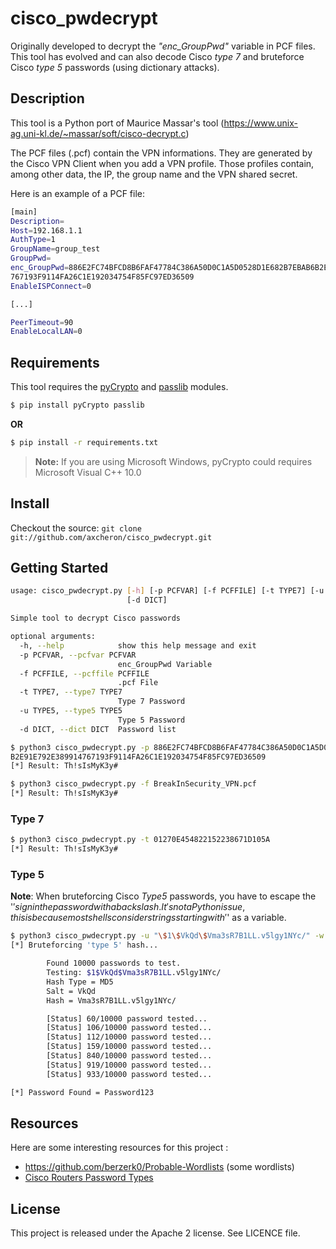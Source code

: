 cisco_pwdecrypt
===============

Originally developed to decrypt the *"enc_GroupPwd"* variable in PCF files. This tool has evolved and can also decode Cisco *type 7* and bruteforce Cisco *type 5* passwords (using dictionary attacks).

## Description

This tool is a Python port of Maurice Massar's tool (https://www.unix-ag.uni-kl.de/~massar/soft/cisco-decrypt.c)

The PCF files (.pcf) contain the VPN informations. They are generated by the Cisco VPN Client when you add a VPN profile.
Those profiles contain, among other data, the IP, the group name and the VPN shared secret.

Here is an example of a PCF file:

```bash
[main]
Description=
Host=192.168.1.1
AuthType=1
GroupName=group_test
GroupPwd=
enc_GroupPwd=886E2FC74BFCD8B6FAF47784C386A50D0C1A5D0528D1E682B7EBAB6B2E91E792E389914
767193F9114FA26C1E192034754F85FC97ED36509
EnableISPConnect=0

[...]

PeerTimeout=90
EnableLocalLAN=0
```

## Requirements

This tool requires the [pyCrypto](https://www.dlitz.net/software/pycrypto/) and [passlib](https://bitbucket.org/ecollins/passlib/wiki/Home) modules.

```bash
$ pip install pyCrypto passlib
```
**OR**
```bash
$ pip install -r requirements.txt
```

> **Note:** If you are using Microsoft Windows, pyCrypto could requires Microsoft Visual C++ 10.0

## Install

Checkout the source: `git clone git://github.com/axcheron/cisco_pwdecrypt.git`

## Getting Started

```bash
usage: cisco_pwdecrypt.py [-h] [-p PCFVAR] [-f PCFFILE] [-t TYPE7] [-u TYPE5]
                          [-d DICT]

Simple tool to decrypt Cisco passwords

optional arguments:
  -h, --help            show this help message and exit
  -p PCFVAR, --pcfvar PCFVAR
                        enc_GroupPwd Variable
  -f PCFFILE, --pcffile PCFFILE
                        .pcf File
  -t TYPE7, --type7 TYPE7
                        Type 7 Password
  -u TYPE5, --type5 TYPE5
                        Type 5 Password
  -d DICT, --dict DICT  Password list

$ python3 cisco_pwdecrypt.py -p 886E2FC74BFCD8B6FAF47784C386A50D0C1A5D0528D1E682B7EBAB6
B2E91E792E389914767193F9114FA26C1E192034754F85FC97ED36509
[*] Result: Th!sIsMyK3y#

$ python3 cisco_pwdecrypt.py -f BreakInSecurity_VPN.pcf
[*] Result: Th!sIsMyK3y#
```

### Type 7

```bash
$ python3 cisco_pwdecrypt.py -t 01270E454822152238671D105A
[*] Result: Th!sIsMyK3y#
```

### Type 5

**Note**: When bruteforcing Cisco *Type5* passwords, you have to escape the '$' sign in the password with a backslash. It's not a Python issue, this is because most shells consider strings starting with '$' as a variable.

```bash
$ python3 cisco_pwdecrypt.py -u "\$1\$VkQd\$Vma3sR7B1LL.v5lgy1NYc/" -w passwords.txt
[*] Bruteforcing 'type 5' hash...

        Found 10000 passwords to test.
        Testing: $1$VkQd$Vma3sR7B1LL.v5lgy1NYc/
        Hash Type = MD5
        Salt = VkQd
        Hash = Vma3sR7B1LL.v5lgy1NYc/

        [Status] 60/10000 password tested...
        [Status] 106/10000 password tested...
        [Status] 112/10000 password tested...
        [Status] 159/10000 password tested...
        [Status] 840/10000 password tested...
        [Status] 919/10000 password tested...
        [Status] 933/10000 password tested...

[*] Password Found = Password123
```

## Resources

Here are some interesting resources for this project :

- https://github.com/berzerk0/Probable-Wordlists (some wordlists)
- [Cisco Routers Password Types](https://learningnetwork.cisco.com/docs/DOC-27166)

## License

This project is released under the Apache 2 license. See LICENCE file.